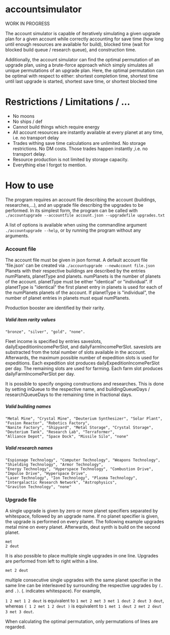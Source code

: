 # accountsimulator
WORK IN PROGRESS

The account simulator is capable of iteratively simulating a given upgrade plan for a given account while correctly accounting for save time (how long until enough resources are available for build),
blocked time (wait for blocked build queue / research queue), and construction time. 

Additionally, the account simulator can find the optimal permutation of an upgrade plan, using a brute-force approach which simply simulates all unique permutations of an upgrade plan.
Here, the optimal permutation can be optimal with respect to either:
    shortest completion time,
    shortest time until last upgrade is started,
    shortest save time, or
    shortest blocked time


# Restrictions / Limitations / ...
  - No moons
  - No ships / def
  - Cannot build things which require energy
  - All account resources are instantly available at every planet at any time, i.e. no transport delay
  - Trades withing save time calculations are unlimited. No storage restrictions. No DM costs. Those trades happen instantly ,i.e. no transport delay.
  - Resource production is not limited by storage capacity.
  - Everything else I forgot to mention.

# How to use
The program requires an account file describing the account (buildings, researches,...), and an upgrade file describing the upgrades to be performed.
In its simplest form, the program can be called with `./accountupgrade --accountfile account.json --upgradefile upgrades.txt`

A list of options is available when using the commandline argument `./accountupgrade --help`, or by running the program without any arguments.

### Account file
The account file must be given in json format. A default account file 'file.json' can be created via `./accountupgrade --newAccount file.json`
Planets with their respective buildings are described by the entries numPlanets, planetType and planets. 
numPlanets is the number of planets of the account.
planetType must be either "identical" or "individual".
If planetType is "identical" the first planet entry in planets is used for each of the numPlanets planets of the account.
If planetType is "individual", the number of planet entries in planets must equal numPlanets.

Production booster are identified by their rarity. 

##### Valid item rarity values 
```
"bronze", "silver", "gold", "none".
```

Fleet income is specified by entries saveslots, dailyExpeditionIncomePerSlot, and dailyFarmIncomePerSlot.
saveslots are substracted from the total number of slots available in the account. Afterwards, the maximum possible number of expedition slots is used for expeditions.
Each expedition slot produces dailyExpeditionIncomePerSlot per day. The remaining slots are used for farming. Each farm slot produces dailyFarmIncomePerSlot per day.

It is possible to specify ongoing constructions and researches. This is done by setting inQueue to the respective name, and buildingQueueDays / researchQueueDays to the remaining time in fractional days.
##### Valid building names 
```
"Metal Mine", "Crystal Mine", "Deuterium Synthesizer", "Solar Plant", "Fusion Reactor", "Robotics Factory",
"Nanite Factory", "Shipyard", "Metal Storage", "Crystal Storage", "Deuterium Tank", "Research Lab", "Terraformer",
"Alliance Depot", "Space Dock", "Missile Silo", "none"
```

##### Valid research names
```
"Espionage Technology", "Computer Technology", "Weapons Technology", "Shielding Technology", "Armor Technology",
"Energy Technology", "Hyperspace Technology", "Combustion Drive", "Impulse Drive", "Hyperspace Drive",
"Laser Technology", "Ion Technology", "Plasma Technology", "Intergalactic Research Network", "Astrophysics",
"Graviton Technology", "none"
```

### Upgrade file
A single upgrade is given by zero or more planet specifiers separated by whitespace, followed by an upgrade name.
If no planet specifier is given, the upgrade is performed on every planet. The following example upgrades metal mine on every planet. Afterwards, deut synth is build on the second planet.
```
met
2 deut
```

It is also possible to place multiple single upgrades in one line. Upgrades are performed from left to right within a line.
```
met 2 deut
```

multiple consecutive single upgrades with the same planet specifier in the same line can be interleaved by surrounding the respective upgrades by `(.` and `.)`. (. indicates whitespace).
For example, 

`1 2 met 1 2 deut` is equivalent to `1 met 2 met 3 met 1 deut 2 deut 3 deut`, 
whereas
`( 1 2 met 1 2 deut )` is equivalent to `1 met 1 deut 2 met 2 deut 3 met 3 deut`.

When calculating the optimal permutation, only permutations of lines are regarded.




